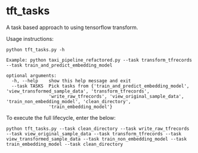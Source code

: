 # tft_tasks

A task based approach to using tensorflow transform. 

Usage instructions:

```
python tft_tasks.py -h

Example: python taxi_pipeline_refactored.py --task transform_tfrecords --task train_and_predict_embedding_model

optional arguments:
  -h, --help    show this help message and exit
  --task TASKS  Pick tasks from {'train_and_predict_embedding_model', 'view_transformed_sample_data', 'transform_tfrecords',
                'write_raw_tfrecords', 'view_original_sample_data', 'train_non_embedding_model', 'clean_directory',
                'train_embedding_model'}

```

To execute the full lifecycle, enter the below:

```
python tft_tasks.py --task clean_directory --task write_raw_tfrecords --task view_original_sample_data --task transform_tfrecords --task view_transformed_sample_data --task train_non_embedding_model --task train_embedding_model --task clean_directory
```
